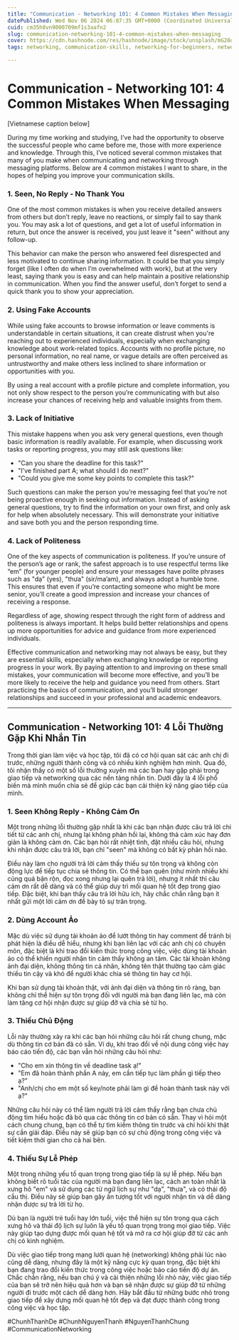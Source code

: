 ```yaml
---
title: "Communication - Networking 101: 4 Common Mistakes When Messaging"
datePublished: Wed Nov 06 2024 06:07:35 GMT+0000 (Coordinated Universal Time)
cuid: cm35h8vn9000709mf1s3aafn2
slug: communication-networking-101-4-common-mistakes-when-messaging
cover: https://cdn.hashnode.com/res/hashnode/image/stock/unsplash/mG28olYFgHI/upload/6d6427c34bfa1dd612c8b607611ad0ca.jpeg
tags: networking, communication-skills, networking-for-beginners, network-communication, chunhthanhde, chung-nguyen-thanh, nguyen-thanh-chung, chunhthanhde-blog, mistakes-messaging

---
```


# Communication - Networking 101: 4 Common Mistakes When Messaging

[Vietnamese caption below]

During my time working and studying, I’ve had the opportunity to observe the successful people who came before me, those with more experience and knowledge. Through this, I’ve noticed several common mistakes that many of you make when communicating and networking through messaging platforms. Below are 4 common mistakes I want to share, in the hopes of helping you improve your communication skills.

### 1. **Seen, No Reply - No Thank You**

One of the most common mistakes is when you receive detailed answers from others but don’t reply, leave no reactions, or simply fail to say thank you. You may ask a lot of questions, and get a lot of useful information in return, but once the answer is received, you just leave it "seen" without any follow-up.

This behavior can make the person who answered feel disrespected and less motivated to continue sharing information. It could be that you simply forget (like I often do when I’m overwhelmed with work), but at the very least, saying thank you is easy and can help maintain a positive relationship in communication. When you find the answer useful, don’t forget to send a quick thank you to show your appreciation.

### 2. **Using Fake Accounts**

While using fake accounts to browse information or leave comments is understandable in certain situations, it can create distrust when you're reaching out to experienced individuals, especially when exchanging knowledge about work-related topics. Accounts with no profile picture, no personal information, no real name, or vague details are often perceived as untrustworthy and make others less inclined to share information or opportunities with you.

By using a real account with a profile picture and complete information, you not only show respect to the person you’re communicating with but also increase your chances of receiving help and valuable insights from them.

### 3. **Lack of Initiative**

This mistake happens when you ask very general questions, even though basic information is readily available. For example, when discussing work tasks or reporting progress, you may still ask questions like:

- "Can you share the deadline for this task?"
- "I’ve finished part A; what should I do next?"
- "Could you give me some key points to complete this task?"

Such questions can make the person you’re messaging feel that you’re not being proactive enough in seeking out information. Instead of asking general questions, try to find the information on your own first, and only ask for help when absolutely necessary. This will demonstrate your initiative and save both you and the person responding time.

### 4. **Lack of Politeness**

One of the key aspects of communication is politeness. If you’re unsure of the person’s age or rank, the safest approach is to use respectful terms like “em” (for younger people) and ensure your messages have polite phrases such as "dạ" (yes), "thưa" (sir/ma’am), and always adopt a humble tone. This ensures that even if you’re contacting someone who might be more senior, you’ll create a good impression and increase your chances of receiving a response.

Regardless of age, showing respect through the right form of address and politeness is always important. It helps build better relationships and opens up more opportunities for advice and guidance from more experienced individuals.

Effective communication and networking may not always be easy, but they are essential skills, especially when exchanging knowledge or reporting progress in your work. By paying attention to and improving on these small mistakes, your communication will become more effective, and you’ll be more likely to receive the help and guidance you need from others. Start practicing the basics of communication, and you’ll build stronger relationships and succeed in your professional and academic endeavors.

---

## Communication - Networking 101: 4 Lỗi Thường Gặp Khi Nhắn Tin

Trong thời gian làm việc và học tập, tôi đã có cơ hội quan sát các anh chị đi trước, những người thành công và có nhiều kinh nghiệm hơn mình. Qua đó, tôi nhận thấy có một số lỗi thường xuyên mà các bạn hay gặp phải trong giao tiếp và networking qua các nền tảng nhắn tin. Dưới đây là 4 lỗi phổ biến mà mình muốn chia sẻ để giúp các bạn cải thiện kỹ năng giao tiếp của mình.

### 1. **Seen Không Reply - Không Cảm Ơn**

Một trong những lỗi thường gặp nhất là khi các bạn nhận được câu trả lời chi tiết từ các anh chị, nhưng lại không phản hồi lại, không thả cảm xúc hay đơn giản là không cảm ơn. Các bạn hỏi rất nhiệt tình, đặt nhiều câu hỏi, nhưng khi nhận được câu trả lời, bạn chỉ "seen" mà không có bất kỳ phản hồi nào.

Điều này làm cho người trả lời cảm thấy thiếu sự tôn trọng và không còn động lực để tiếp tục chia sẻ thông tin. Có thể bạn quên (như mình nhiều khi cũng quá bận rộn, đọc xong nhưng lại quên trả lời), nhưng ít nhất thì câu cảm ơn rất dễ dàng và có thể giúp duy trì mối quan hệ tốt đẹp trong giao tiếp. Đặc biệt, khi bạn thấy câu trả lời hữu ích, hãy chắc chắn rằng bạn ít nhất gửi một lời cảm ơn để bày tỏ sự trân trọng.

### 2. **Dùng Account Ảo**

Mặc dù việc sử dụng tài khoản ảo để lướt thông tin hay comment để tránh bị phát hiện là điều dễ hiểu, nhưng khi bạn liên lạc với các anh chị có chuyên môn, đặc biệt là khi trao đổi kiến thức trong công việc, việc dùng tài khoản ảo có thể khiến người nhận tin cảm thấy không an tâm. Các tài khoản không ảnh đại diện, không thông tin cá nhân, không tên thật thường tạo cảm giác thiếu tin cậy và khó để người khác chia sẻ thông tin hay cơ hội.

Khi bạn sử dụng tài khoản thật, với ảnh đại diện và thông tin rõ ràng, bạn không chỉ thể hiện sự tôn trọng đối với người mà bạn đang liên lạc, mà còn làm tăng cơ hội nhận được sự giúp đỡ và chia sẻ từ họ.

### 3. **Thiếu Chủ Động**

Lỗi này thường xảy ra khi các bạn hỏi những câu hỏi rất chung chung, mặc dù thông tin cơ bản đã có sẵn. Ví dụ, khi trao đổi về nội dung công việc hay báo cáo tiến độ, các bạn vẫn hỏi những câu hỏi như:

- "Cho em xin thông tin về deadline task ạ!"
- "Em đã hoàn thành phần A này, em cần tiếp tục làm phần gì tiếp theo ạ?"
- "Anh/chị cho em một số key/note phải làm gì để hoàn thành task này với ạ?"

Những câu hỏi này có thể làm người trả lời cảm thấy rằng bạn chưa chủ động tìm hiểu hoặc đã bỏ qua các thông tin cơ bản có sẵn. Thay vì hỏi một cách chung chung, bạn có thể tự tìm kiếm thông tin trước và chỉ hỏi khi thật sự cần giải đáp. Điều này sẽ giúp bạn có sự chủ động trong công việc và tiết kiệm thời gian cho cả hai bên.

### 4. **Thiếu Sự Lễ Phép**

Một trong những yếu tố quan trọng trong giao tiếp là sự lễ phép. Nếu bạn không biết rõ tuổi tác của người mà bạn đang liên lạc, cách an toàn nhất là xưng hô "em" và sử dụng các từ ngữ lịch sự như "dạ", "thưa", và có thái độ cầu thị. Điều này sẽ giúp bạn gây ấn tượng tốt với người nhận tin và dễ dàng nhận được sự trả lời từ họ.

Dù bạn là người trẻ tuổi hay lớn tuổi, việc thể hiện sự tôn trọng qua cách xưng hô và thái độ lịch sự luôn là yếu tố quan trọng trong mọi giao tiếp. Việc này giúp tạo dựng được mối quan hệ tốt và mở ra cơ hội giúp đỡ từ các anh chị có kinh nghiệm.

Dù việc giao tiếp trong mạng lưới quan hệ (networking) không phải lúc nào cũng dễ dàng, nhưng đây là một kỹ năng cực kỳ quan trọng, đặc biệt khi bạn đang trao đổi kiến thức trong công việc hoặc báo cáo tiến độ dự án. Chắc chắn rằng, nếu bạn chú ý và cải thiện những lỗi nhỏ này, việc giao tiếp của bạn sẽ trở nên hiệu quả hơn và bạn sẽ nhận được sự giúp đỡ từ những người đi trước một cách dễ dàng hơn. Hãy bắt đầu từ những bước nhỏ trong giao tiếp để xây dựng mối quan hệ tốt đẹp và đạt được thành công trong công việc và học tập.

#ChunhThanhDe #ChunhNguyenThanh #NguyenThanhChung #CommunicationNetworking
